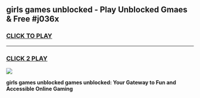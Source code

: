 
## girls games unblocked - Play Unblocked Gmaes & Free #j036x
<h3>
<a href="https://news.freeplayer.one?title=girls_games_unblocked&ref=03M">CLICK TO PLAY</a></h3>
<hr>

<h3>
<a href="https://news.freeplayer.one?title=girls_games_unblocked&ref=03M">CLICK 2 PLAY</a>
  
</h3>

<a href="https://news.freeplayer.one?title=girls_games_unblocked&ref=03M"><img src="https://clearcache.store/games.png"></a>


**girls games unblocked games unblocked: Your Gateway to Fun and Accessible Online Gaming**

